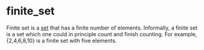 # finite_set

Finite set is a [set](mathematics/set) that has a finite number of elements. Informally, a finite set is a set which one could in principle count and finish counting. For example, {2,4,6,8,10} is a finite set with five elements.
